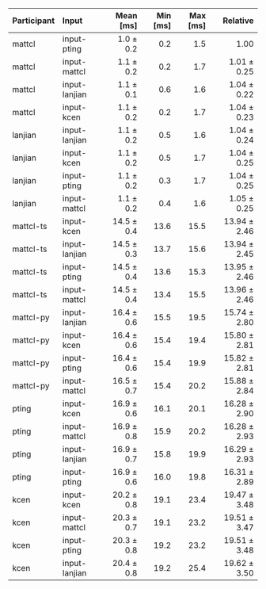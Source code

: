 | Participant | Input | Mean [ms] | Min [ms] | Max [ms] | Relative |
|:---|:---|---:|---:|---:|---:|
| mattcl | input-pting | 1.0 ± 0.2 | 0.2 | 1.5 | 1.00 |
| mattcl | input-mattcl | 1.1 ± 0.2 | 0.2 | 1.7 | 1.01 ± 0.25 |
| mattcl | input-lanjian | 1.1 ± 0.1 | 0.6 | 1.6 | 1.04 ± 0.22 |
| mattcl | input-kcen | 1.1 ± 0.2 | 0.2 | 1.7 | 1.04 ± 0.23 |
| lanjian | input-lanjian | 1.1 ± 0.2 | 0.5 | 1.6 | 1.04 ± 0.24 |
| lanjian | input-kcen | 1.1 ± 0.2 | 0.5 | 1.7 | 1.04 ± 0.25 |
| lanjian | input-pting | 1.1 ± 0.2 | 0.3 | 1.7 | 1.04 ± 0.25 |
| lanjian | input-mattcl | 1.1 ± 0.2 | 0.4 | 1.6 | 1.05 ± 0.25 |
| mattcl-ts | input-kcen | 14.5 ± 0.4 | 13.6 | 15.5 | 13.94 ± 2.46 |
| mattcl-ts | input-lanjian | 14.5 ± 0.3 | 13.7 | 15.6 | 13.94 ± 2.45 |
| mattcl-ts | input-pting | 14.5 ± 0.4 | 13.6 | 15.3 | 13.95 ± 2.46 |
| mattcl-ts | input-mattcl | 14.5 ± 0.4 | 13.4 | 15.5 | 13.96 ± 2.46 |
| mattcl-py | input-lanjian | 16.4 ± 0.6 | 15.5 | 19.5 | 15.74 ± 2.80 |
| mattcl-py | input-kcen | 16.4 ± 0.6 | 15.4 | 19.4 | 15.80 ± 2.81 |
| mattcl-py | input-pting | 16.4 ± 0.6 | 15.4 | 19.9 | 15.82 ± 2.81 |
| mattcl-py | input-mattcl | 16.5 ± 0.7 | 15.4 | 20.2 | 15.88 ± 2.84 |
| pting | input-kcen | 16.9 ± 0.6 | 16.1 | 20.1 | 16.28 ± 2.90 |
| pting | input-mattcl | 16.9 ± 0.8 | 15.9 | 20.2 | 16.28 ± 2.93 |
| pting | input-lanjian | 16.9 ± 0.7 | 15.8 | 19.9 | 16.29 ± 2.93 |
| pting | input-pting | 16.9 ± 0.6 | 16.0 | 19.8 | 16.31 ± 2.89 |
| kcen | input-kcen | 20.2 ± 0.8 | 19.1 | 23.4 | 19.47 ± 3.48 |
| kcen | input-mattcl | 20.3 ± 0.7 | 19.1 | 23.2 | 19.51 ± 3.47 |
| kcen | input-pting | 20.3 ± 0.8 | 19.2 | 23.2 | 19.51 ± 3.48 |
| kcen | input-lanjian | 20.4 ± 0.8 | 19.2 | 25.4 | 19.62 ± 3.50 |
